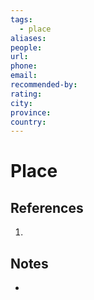 ```yaml
---
tags:
  - place
aliases: 
people:
url: 
phone: 
email: 
recommended-by: 
rating: 
city: 
province: 
country: 
---
```


# Place

## References

1. 

## Notes

- 
